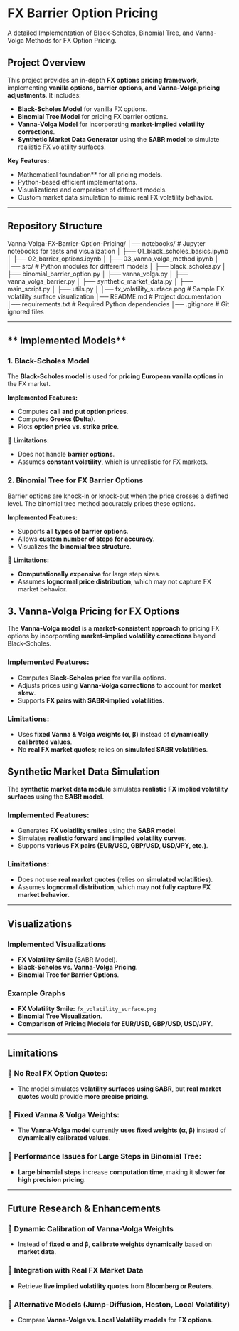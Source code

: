 # **FX Barrier Option Pricing**
A detailed Implementation of Black-Scholes, Binomial Tree, and Vanna-Volga Methods for FX Option Pricing.

## **Project Overview**
This project provides an in-depth **FX options pricing framework**, implementing **vanilla options, barrier options, and Vanna-Volga pricing adjustments**. It includes:

- **Black-Scholes Model** for vanilla FX options.
- **Binomial Tree Model** for pricing FX barrier options.
- **Vanna-Volga Model** for incorporating **market-implied volatility corrections**.
- **Synthetic Market Data Generator** using the **SABR model** to simulate realistic FX volatility surfaces.

**Key Features:**
- Mathematical foundation** for all pricing models.
- Python-based efficient implementations.
- Visualizations and comparison of different models.
- Custom market data simulation to mimic real FX volatility behavior.

---

## **Repository Structure**
Vanna-Volga-FX-Barrier-Option-Pricing/ │── notebooks/ # Jupyter notebooks for tests and visualization │ ├── 01_black_scholes_basics.ipynb │ ├── 02_barrier_options.ipynb │ ├── 03_vanna_volga_method.ipynb │ │── src/ # Python modules for different models │ ├── black_scholes.py │ ├── binomial_barrier_option.py │ ├── vanna_volga.py │ ├── vanna_volga_barrier.py │ ├── synthetic_market_data.py │ ├── main_script.py │ ├── utils.py │ │── fx_volatility_surface.png # Sample FX volatility surface visualization │── README.md # Project documentation │── requirements.txt # Required Python dependencies │── .gitignore # Git ignored files

---

## ** Implemented Models**
### **1️. Black-Scholes Model**
The **Black-Scholes model** is used for **pricing European vanilla options** in the FX market. 

**Implemented Features:**
- Computes **call and put option prices**.
- Computes **Greeks (Delta)**.
- Plots **option price vs. strike price**.

🔹 **Limitations:**
- Does not handle **barrier options**.
- Assumes **constant volatility**, which is unrealistic for FX markets.


### **2️. Binomial Tree for FX Barrier Options**
Barrier options are knock-in or knock-out when the price crosses a defined level. The binomial tree method accurately prices these options.

**Implemented Features:**
- Supports **all types of barrier options**.
- Allows **custom number of steps for accuracy**.
- Visualizes the **binomial tree structure**.

🔹 **Limitations:**
- **Computationally expensive** for large step sizes.
- Assumes **lognormal price distribution**, which may not capture FX market behavior.


## **3️. Vanna-Volga Pricing for FX Options**
The **Vanna-Volga model** is a **market-consistent approach** to pricing FX options by incorporating **market-implied volatility corrections** beyond Black-Scholes.

### **Implemented Features:**
- Computes **Black-Scholes price** for vanilla options.
- Adjusts prices using **Vanna-Volga corrections** to account for **market skew**.
- Supports **FX pairs with SABR-implied volatilities**.

### **Limitations:**
- Uses **fixed Vanna & Volga weights (α, β)** instead of **dynamically calibrated values**.
- No **real FX market quotes**; relies on **simulated SABR volatilities**.

## **Synthetic Market Data Simulation**
The **synthetic market data module** simulates **realistic FX implied volatility surfaces** using the **SABR model**.

### **Implemented Features:**
- Generates **FX volatility smiles** using the **SABR model**.
- Simulates **realistic forward and implied volatility curves**.
- Supports **various FX pairs (EUR/USD, GBP/USD, USD/JPY, etc.)**.

### **Limitations:**
- Does not use **real market quotes** (relies on **simulated volatilities**).
- Assumes **lognormal distribution**, which may **not fully capture FX market behavior**.

---

## **Visualizations**
### **Implemented Visualizations**
- **FX Volatility Smile** (SABR Model).
- **Black-Scholes vs. Vanna-Volga Pricing**.
- **Binomial Tree for Barrier Options**.

### **Example Graphs**
- **FX Volatility Smile:** `fx_volatility_surface.png`
- **Binomial Tree Visualization**.
- **Comparison of Pricing Models for EUR/USD, GBP/USD, USD/JPY**.

---

## **Limitations**
### **🔹 No Real FX Option Quotes:**
- The model simulates **volatility surfaces using SABR**, but **real market quotes** would provide **more precise pricing**.

### **🔹 Fixed Vanna & Volga Weights:**
- The **Vanna-Volga model** currently **uses fixed weights (α, β)** instead of **dynamically calibrated values**.

### **🔹 Performance Issues for Large Steps in Binomial Tree:**
- **Large binomial steps** increase **computation time**, making it **slower for high precision pricing**.

---

## **Future Research & Enhancements**
### **🔹 Dynamic Calibration of Vanna-Volga Weights**
- Instead of **fixed α and β**, **calibrate weights dynamically** based on **market data**.

### **🔹 Integration with Real FX Market Data**
- Retrieve **live implied volatility quotes** from **Bloomberg or Reuters**.

### **🔹 Alternative Models (Jump-Diffusion, Heston, Local Volatility)**
- Compare **Vanna-Volga vs. Local Volatility models** for **FX options**.












